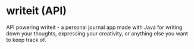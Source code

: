 # writeit (API)
API powering writeit - a personal journal app made with Java for writing down your thoughts, expressing your creativity, or anything else you want to keep track of.

